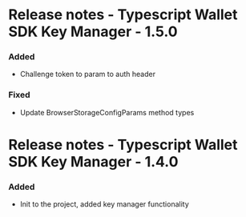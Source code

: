 # Release notes - Typescript Wallet SDK Key Manager - 1.5.0

### Added
* Challenge token to param to auth header

### Fixed
* Update BrowserStorageConfigParams method types

# Release notes - Typescript Wallet SDK Key Manager - 1.4.0

### Added
* Init to the project, added key manager functionality


